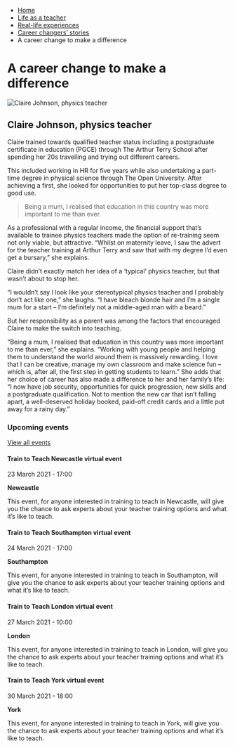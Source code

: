 *   [Home](/)
*   [Life as a teacher](/life-as-a-teacher)
*   [Real-life experiences](/life-as-a-teacher/real-life-experiences)
*   [Career changers’ stories](/life-as-a-teacher/real-life-experiences/career-changer-stories)
*   A career change to make a difference

A career change to make a difference
====================================

<img alt="Claire Johnson, physics teacher" src="https://getintoteaching.education.gov.uk/sites/default/files/case\_study/claire\_johnson294x294.jpg"></img>

Claire Johnson, physics teacher
-------------------------------

Claire trained towards qualified teacher status including a postgraduate certificate in education (PGCE) through The Arthur Terry School after spending her 20s travelling and trying out different careers.

This included working in HR for five years while also undertaking a part-time degree in physical science through The Open University. After achieving a first, she looked for opportunities to put her top-class degree to good use.

> Being a mum, I realised that education in this country was more important to me than ever.

As a professional with a regular income, the financial support that’s available to trainee physics teachers made the option of re-training seem not only viable, but attractive. “Whilst on maternity leave, I saw the advert for the teacher training at Arthur Terry and saw that with my degree I’d even get a bursary,” she explains. 

Claire didn’t exactly match her idea of a ‘typical’ physics teacher, but that wasn’t about to stop her.

“I wouldn’t say I look like your stereotypical physics teacher and I probably don’t act like one,” she laughs. “I have bleach blonde hair and I’m a single mum for a start – I’m definitely not a middle-aged man with a beard.”

But her responsibility as a parent was among the factors that encouraged Claire to make the switch into teaching.

“Being a mum, I realised that education in this country was more important to me than ever,” she explains. “Working with young people and helping them to understand the world around them is massively rewarding. I love that I can be creative, manage my own classroom and make science fun – which is, after all, the first step in getting students to learn.” She adds that her choice of career has also made a difference to her and her family’s life: “I now have job security, opportunities for quick progression, new skills and a postgraduate qualification. Not to mention the new car that isn’t falling apart, a well-deserved holiday booked, paid-off credit cards and a little put away for a rainy day.”

### Upcoming events

[View all events](/teaching-events)

[](/teaching-events/train-to-teach-events/train-to-teach-newcastle-virtual-event-230321)

#### Train to Teach Newcastle virtual event

23 March 2021 - 17:00

**Newcastle**

This event, for anyone interested in training to teach in Newcastle, will give you the chance to ask experts about your teacher training options and what it’s like to teach.

[](/teaching-events/train-to-teach-events/train-to-teach-southampton-virtual-event-240321)

#### Train to Teach Southampton virtual event

24 March 2021 - 17:00

**Southampton**

This event, for anyone interested in training to teach in Southampton, will give you the chance to ask experts about your teacher training options and what it’s like to teach.

[](/teaching-events/train-to-teach-events/train-to-teach-london-virtual-event-270321)

#### Train to Teach London virtual event

27 March 2021 - 10:00

**London**

This event, for anyone interested in training to teach in London, will give you the chance to ask experts about your teacher training options and what it’s like to teach.

[](/teaching-events/train-to-teach-events/train-to-teach-york-virtual-event-300321)

#### Train to Teach York virtual event

30 March 2021 - 18:00

**York**

This event, for anyone interested in training to teach in York, will give you the chance to ask experts about your teacher training options and what it’s like to teach.